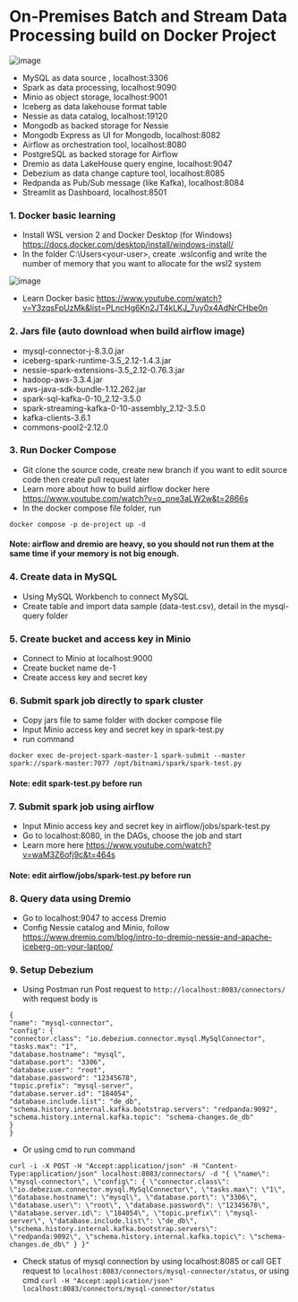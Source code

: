 # On-Premises Batch and Stream Data Processing build on Docker Project
![image](https://github.com/tma-Jon/On-prem-batch-data-project/assets/105640122/79b8e082-11ab-4bbf-95dc-bdcb07ecb4c5)

- MySQL as data source , localhost:3306
- Spark as data processing, localhost:9090
- Minio as object storage, localhost:9001
- Iceberg as data lakehouse format table
- Nessie as data catalog, localhost:19120
- Mongodb as backed storage for Nessie
- Mongodb Express as UI for Mongodb, localhost:8082
- Airflow as orchestration tool, localhost:8080
- PostgreSQL as backed storage for Airflow
- Dremio as data LakeHouse query engine, localhost:9047
- Debezium as data change capture tool, localhost:8085
- Redpanda as Pub/Sub message (like Kafka), localhost:8084
- Streamlit as Dashboard, localhost:8501

### 1. Docker basic learning
  - Install WSL version 2 and Docker Desktop (for Windows)
  https://docs.docker.com/desktop/install/windows-install/
  - In the folder C:\Users\<your-user>, create .wslconfig and write the number of memory that you want to allocate for the wsl2 system

![image](https://github.com/tma-Jon/On-prem-batch-data-project/assets/105640122/a80695c5-945f-4295-90de-259068b24473)

  - Learn Docker basic
https://www.youtube.com/watch?v=Y3zqsFpUzMk&list=PLncHg6Kn2JT4kLKJ_7uy0x4AdNrCHbe0n

### 2. Jars file (auto download when build airflow image)
  - mysql-connector-j-8.3.0.jar
  - iceberg-spark-runtime-3.5_2.12-1.4.3.jar
  - nessie-spark-extensions-3.5_2.12-0.76.3.jar
  - hadoop-aws-3.3.4.jar
  - aws-java-sdk-bundle-1.12.262.jar
  - spark-sql-kafka-0-10_2.12-3.5.0
  - spark-streaming-kafka-0-10-assembly_2.12-3.5.0
  - kafka-clients-3.6.1
  - commons-pool2-2.12.0

### 3. Run Docker Compose
  - Git clone the source code, create new branch if you want to edit source code then create pull request later
  - Learn more about how to build airflow docker here https://www.youtube.com/watch?v=o_pne3aLW2w&t=2866s
  - In the docker compose file folder, run
```
docker compose -p de-project up -d
```
#### Note: airflow and dremio are heavy, so you should not run them at the same time if your memory is not big enough.

### 4. Create data in MySQL
  - Using MySQL Workbench to connect MySQL
  - Create table and import data sample (data-test.csv), detail in the mysql-query folder

### 5. Create bucket and access key in Minio
  - Connect to Minio at localhost:9000
  - Create bucket name de-1
  - Create access key and secret key

### 6. Submit spark job directly to spark cluster
  - Copy jars file to same folder with docker compose file
  - Input Minio access key and secret key in spark-test.py
  - run command
```
docker exec de-project-spark-master-1 spark-submit --master spark://spark-master:7077 /opt/bitnami/spark/spark-test.py
```
#### Note: edit spark-test.py before run

### 7. Submit spark job using airflow
  - Input Minio access key and secret key in airflow/jobs/spark-test.py
  - Go to localhost:8080, in the DAGs, choose the job and start
  - Learn more here https://www.youtube.com/watch?v=waM3Z6ofj9c&t=464s
#### Note: edit airflow/jobs/spark-test.py before run

### 8. Query data using Dremio
  - Go to localhost:9047 to access Dremio
  - Config Nessie catalog and Minio, follow https://www.dremio.com/blog/intro-to-dremio-nessie-and-apache-iceberg-on-your-laptop/

### 9. Setup Debezium
  - Using Postman run Post request to ```http://localhost:8083/connectors/``` with request body is
```
{
"name": "mysql-connector",
"config": {
"connector.class": "io.debezium.connector.mysql.MySqlConnector",
"tasks.max": "1",
"database.hostname": "mysql",
"database.port": "3306",
"database.user": "root",
"database.password": "12345678",
"topic.prefix": "mysql-server",
"database.server.id": "184054",
"database.include.list": "de_db",
"schema.history.internal.kafka.bootstrap.servers": "redpanda:9092",
"schema.history.internal.kafka.topic": "schema-changes.de_db"
}
}
```
  - Or using cmd to run command
```
curl -i -X POST -H "Accept:application/json" -H "Content-Type:application/json" localhost:8083/connectors/ -d "{ \"name\": \"mysql-connector\", \"config\": { \"connector.class\": \"io.debezium.connector.mysql.MySqlConnector\", \"tasks.max\": \"1\", \"database.hostname\": \"mysql\", \"database.port\": \"3306\", \"database.user\": \"root\", \"database.password\": \"12345678\", \"database.server.id\": \"184054\", \"topic.prefix\": \"mysql-server\", \"database.include.list\": \"de_db\", \"schema.history.internal.kafka.bootstrap.servers\": \"redpanda:9092\", \"schema.history.internal.kafka.topic\": \"schema-changes.de_db\" } }"
```
  - Check status of mysql connection by using localhost:8085 or call GET request to ```localhost:8083/connectors/mysql-connector/status```, or using cmd ```curl -H "Accept:application/json" localhost:8083/connectors/mysql-connector/status```

